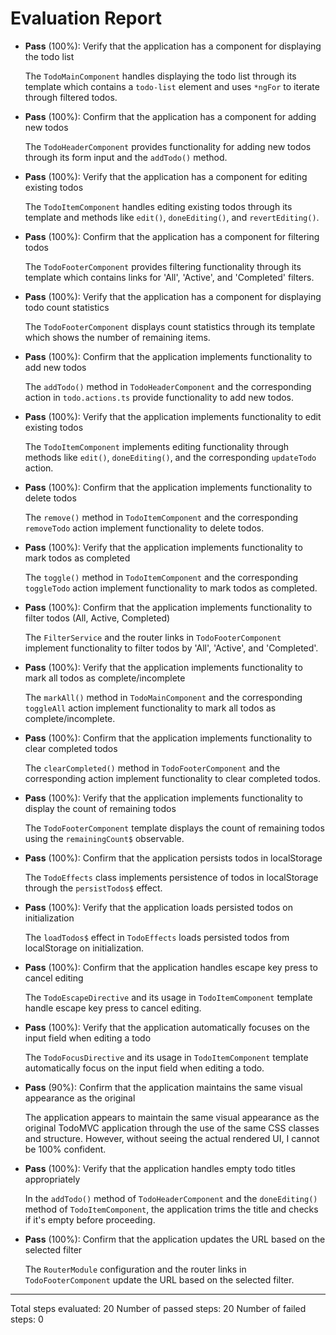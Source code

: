 # Evaluation Report

- **Pass** (100%): Verify that the application has a component for displaying the todo list
  
  The `TodoMainComponent` handles displaying the todo list through its template which contains a `todo-list` element and uses `*ngFor` to iterate through filtered todos.

- **Pass** (100%): Confirm that the application has a component for adding new todos
  
  The `TodoHeaderComponent` provides functionality for adding new todos through its form input and the `addTodo()` method.

- **Pass** (100%): Verify that the application has a component for editing existing todos
  
  The `TodoItemComponent` handles editing existing todos through its template and methods like `edit()`, `doneEditing()`, and `revertEditing()`.

- **Pass** (100%): Confirm that the application has a component for filtering todos
  
  The `TodoFooterComponent` provides filtering functionality through its template which contains links for 'All', 'Active', and 'Completed' filters.

- **Pass** (100%): Verify that the application has a component for displaying todo count statistics
  
  The `TodoFooterComponent` displays count statistics through its template which shows the number of remaining items.

- **Pass** (100%): Confirm that the application implements functionality to add new todos
  
  The `addTodo()` method in `TodoHeaderComponent` and the corresponding action in `todo.actions.ts` provide functionality to add new todos.

- **Pass** (100%): Verify that the application implements functionality to edit existing todos
  
  The `TodoItemComponent` implements editing functionality through methods like `edit()`, `doneEditing()`, and the corresponding `updateTodo` action.

- **Pass** (100%): Confirm that the application implements functionality to delete todos
  
  The `remove()` method in `TodoItemComponent` and the corresponding `removeTodo` action implement functionality to delete todos.

- **Pass** (100%): Verify that the application implements functionality to mark todos as completed
  
  The `toggle()` method in `TodoItemComponent` and the corresponding `toggleTodo` action implement functionality to mark todos as completed.

- **Pass** (100%): Confirm that the application implements functionality to filter todos (All, Active, Completed)
  
  The `FilterService` and the router links in `TodoFooterComponent` implement functionality to filter todos by 'All', 'Active', and 'Completed'.

- **Pass** (100%): Verify that the application implements functionality to mark all todos as complete/incomplete
  
  The `markAll()` method in `TodoMainComponent` and the corresponding `toggleAll` action implement functionality to mark all todos as complete/incomplete.

- **Pass** (100%): Confirm that the application implements functionality to clear completed todos
  
  The `clearCompleted()` method in `TodoFooterComponent` and the corresponding action implement functionality to clear completed todos.

- **Pass** (100%): Verify that the application implements functionality to display the count of remaining todos
  
  The `TodoFooterComponent` template displays the count of remaining todos using the `remainingCount$` observable.

- **Pass** (100%): Confirm that the application persists todos in localStorage
  
  The `TodoEffects` class implements persistence of todos in localStorage through the `persistTodos$` effect.

- **Pass** (100%): Verify that the application loads persisted todos on initialization
  
  The `loadTodos$` effect in `TodoEffects` loads persisted todos from localStorage on initialization.

- **Pass** (100%): Confirm that the application handles escape key press to cancel editing
  
  The `TodoEscapeDirective` and its usage in `TodoItemComponent` template handle escape key press to cancel editing.

- **Pass** (100%): Verify that the application automatically focuses on the input field when editing a todo
  
  The `TodoFocusDirective` and its usage in `TodoItemComponent` template automatically focus on the input field when editing a todo.

- **Pass** (90%): Confirm that the application maintains the same visual appearance as the original
  
  The application appears to maintain the same visual appearance as the original TodoMVC application through the use of the same CSS classes and structure. However, without seeing the actual rendered UI, I cannot be 100% confident.

- **Pass** (100%): Verify that the application handles empty todo titles appropriately
  
  In the `addTodo()` method of `TodoHeaderComponent` and the `doneEditing()` method of `TodoItemComponent`, the application trims the title and checks if it's empty before proceeding.

- **Pass** (100%): Confirm that the application updates the URL based on the selected filter
  
  The `RouterModule` configuration and the router links in `TodoFooterComponent` update the URL based on the selected filter.

---

Total steps evaluated: 20
Number of passed steps: 20
Number of failed steps: 0